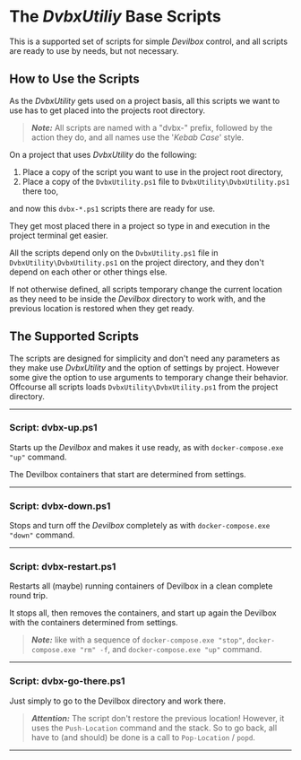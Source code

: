 # The _DvbxUtiliy_ Base Scripts

This is a supported set of scripts for simple _Devilbox_ control, and all scripts are ready to use by needs, but not necessary.

## How to Use the Scripts

As the _DvbxUtility_ gets used on a project basis, all this scripts we want to use has to get placed into the projects root directory.

> **_Note:_** All scripts are named with a "dvbx-" prefix, followed by the action they do, and all names use the '_Kebab Case_' style.

On a project that uses _DvbxUtility_ do the following:

1. Place a copy of the script you want to use in the project root directory,
2. Place a copy of the `DvbxUtility.ps1` file to `DvbxUtility\DvbxUtility.ps1` there too,

and now this `dvbx-*.ps1` scripts there are ready for use.

They get most placed there in a project so type in and execution in the project terminal get easier.

All the scripts depend only on the `DvbxUtility.ps1` file in `DvbxUtility\DvbxUtility.ps1` on the project directory, and they don't depend on each other or other things else.

If not otherwise defined, all scripts temporary change the current location as they need to be inside the _Devilbox_ directory to work with, and the previous location is restored when they get ready.

## The Supported Scripts

The scripts are designed for simplicity and don't need any parameters as they make use _DvbxUtility_ and the option of settings by project. However some give the option to use arguments to temporary change their behavior. Offcourse all scripts loads `DvbxUtility\DvbxUtility.ps1` from the project directory.

----

### Script: dvbx-up.ps1

Starts up the _Devilbox_ and makes it use ready, as with `docker-compose.exe "up"` command.

The Devilbox containers that start are determined from settings.

----

### Script: dvbx-down.ps1

Stops and turn off the _Devilbox_ completely as with `docker-compose.exe "down"` command.

----

### Script: dvbx-restart.ps1

Restarts all (maybe) running containers of Devilbox in a clean complete round trip.

It stops all, then removes the containers, and start up again the Devilbox with the containers determined from settings.

> **_Note:_** like with a sequence of `docker-compose.exe "stop"`, `docker-compose.exe "rm" -f`, and `docker-compose.exe "up"` command.

----

### Script: dvbx-go-there.ps1

Just simply to go to the Devilbox directory and work there.

> **_Attention:_** The script don't restore the previous location! However, it uses the `Push-Location` command and the stack. So to go back, all  have to (and should) be done is a call to `Pop-Location` / `popd`.

----
